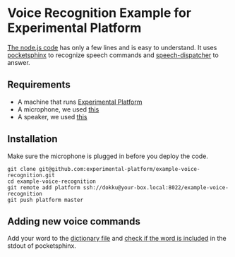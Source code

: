 # Voice Recognition Example for Experimental Platform

[The node.js code](https://github.com/experimental-platform/example-voice-recognition/blob/master/index.js) has only a few lines and is easy to understand. It uses [pocketsphinx](http://cmusphinx.sourceforge.net/) to recognize speech commands and [speech-dispatcher](http://manpages.ubuntu.com/manpages/vivid/man1/spd-say.1.html) to answer.

## Requirements

* A machine that runs [Experimental Platform](https://github.com/experimental-platform/platform-configure-script)
* A microphone, we used [this](http://www.amazon.com/Adjustable-Microphone-Compatible-Chatting-Recording/dp/B00UZY2YQE/)
* A speaker, we used [this](http://www.amazon.com/Logitech-S150-Speakers-Digital-Sound/dp/B000ZH98LU)

## Installation

Make sure the microphone is plugged in before you deploy the code.

    git clone git@github.com:experimental-platform/example-voice-recognition.git
    cd example-voice-recognition
    git remote add platform ssh://dokku@your-box.local:8022/example-voice-recognition
    git push platform master

## Adding new voice commands

Add your word to the [dictionary file](https://github.com/experimental-platform/example-voice-recognition/blob/master/config/dictionary.dic) and [check if the word is included](https://github.com/experimental-platform/example-voice-recognition/blob/master/index.js#L14) in the stdout of pocketsphinx.